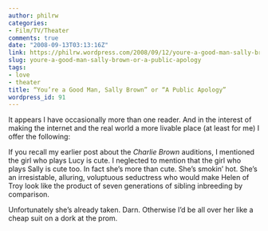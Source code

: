 ```yaml
---
author: philrw
categories:
- Film/TV/Theater
comments: true
date: "2008-09-13T03:13:16Z"
link: https://philrw.wordpress.com/2008/09/12/youre-a-good-man-sally-brown-or-a-public-apology/
slug: youre-a-good-man-sally-brown-or-a-public-apology
tags:
- love
- theater
title: “You’re a Good Man, Sally Brown” or “A Public Apology”
wordpress_id: 91
---
```


It appears I have occasionally more than one reader. And in the interest of making the internet and the real world a more livable place (at least for me) I offer the following:

If you recall my earlier post about the _Charlie Brown_ auditions, I mentioned the girl who plays Lucy is cute. I neglected to mention that the girl who plays Sally is cute too. In fact she’s more than cute. She’s smokin’ hot. She’s an irresistable, alluring, voluptuous seductress who would make Helen of Troy look like the product of seven generations of sibling inbreeding by comparison.

Unfortunately she’s already taken. Darn. Otherwise I’d be all over her like a cheap suit on a dork at the prom.

